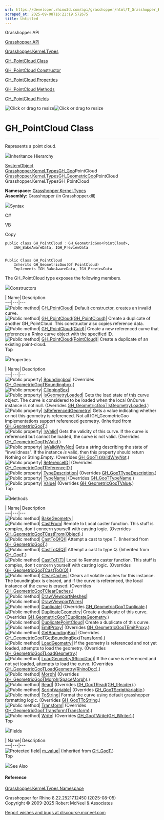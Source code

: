 ```yaml
---
url: https://developer.rhino3d.com/api/grasshopper/html/T_Grasshopper_Kernel_Types_GH_PointCloud.htm
scraped_at: 2025-09-08T16:21:19.572675
title: Untitled
---
```


Grasshopper API

[Grasshopper API](../html/723c01da-9986-4db2-8f53-6f3a7494df75.htm
"Grasshopper API")

[Grasshopper.Kernel.Types](../html/N_Grasshopper_Kernel_Types.htm
"Grasshopper.Kernel.Types")

[GH_PointCloud Class](../html/T_Grasshopper_Kernel_Types_GH_PointCloud.htm
"GH_PointCloud Class")

[GH_PointCloud Constructor
](../html/Overload_Grasshopper_Kernel_Types_GH_PointCloud__ctor.htm
"GH_PointCloud Constructor ")

[GH_PointCloud
Properties](../html/Properties_T_Grasshopper_Kernel_Types_GH_PointCloud.htm
"GH_PointCloud Properties")

[GH_PointCloud
Methods](../html/Methods_T_Grasshopper_Kernel_Types_GH_PointCloud.htm
"GH_PointCloud Methods")

[GH_PointCloud
Fields](../html/Fields_T_Grasshopper_Kernel_Types_GH_PointCloud.htm
"GH_PointCloud Fields")

![Click or drag to resize](../icons/TocOpen.gif)![Click or drag to
resize](../icons/TocClose.gif)

# GH_PointCloud Class  
  
---  
  
Represents a point cloud.

![](../icons/SectionExpanded.png)Inheritance Hierarchy

[SystemObject](https://docs.microsoft.com/dotnet/api/system.object)  
[Grasshopper.Kernel.TypesGH_Goo](T_Grasshopper_Kernel_Types_GH_Goo_1.htm)PointCloud  
[Grasshopper.Kernel.TypesGH_GeometricGoo](T_Grasshopper_Kernel_Types_GH_GeometricGoo_1.htm)PointCloud  
Grasshopper.Kernel.TypesGH_PointCloud  

**Namespace:** [Grasshopper.Kernel.Types](N_Grasshopper_Kernel_Types.htm)  
**Assembly:** Grasshopper (in Grasshopper.dll)

![](../icons/SectionExpanded.png)Syntax

C#

VB

Copy

    
    
    public class GH_PointCloud : GH_GeometricGoo<PointCloud>, 
    	IGH_BakeAwareData, IGH_PreviewData
    
    
    Public Class GH_PointCloud
    	Inherits GH_GeometricGoo(Of PointCloud)
    	Implements IGH_BakeAwareData, IGH_PreviewData

The GH_PointCloud type exposes the following members.

![](../icons/SectionExpanded.png)Constructors

| Name| Description  
---|---|---  
![Public method](../icons/pubmethod.gif)|
[GH_PointCloud](M_Grasshopper_Kernel_Types_GH_PointCloud__ctor.htm)|  Default
constructor, creates an invalid curve.  
![Public method](../icons/pubmethod.gif)|
[GH_PointCloud(GH_PointCloud)](M_Grasshopper_Kernel_Types_GH_PointCloud__ctor_1.htm)|
Create a duplicate of another GH_PointCloud. This constructor also copies
reference data.  
![Public method](../icons/pubmethod.gif)|
[GH_PointCloud(Guid)](M_Grasshopper_Kernel_Types_GH_PointCloud__ctor_3.htm)|
Create a new referenced curve that references a Rhino curve object with the
specified ID.  
![Public method](../icons/pubmethod.gif)|
[GH_PointCloud(PointCloud)](M_Grasshopper_Kernel_Types_GH_PointCloud__ctor_2.htm)|
Create a duplicate of an existing point-cloud.  
Top

![](../icons/SectionExpanded.png)Properties

| Name| Description  
---|---|---  
![Public property](../icons/pubproperty.gif)|
[Boundingbox](P_Grasshopper_Kernel_Types_GH_PointCloud_Boundingbox.htm)|
(Overrides
[GH_GeometricGooTBoundingbox](P_Grasshopper_Kernel_Types_GH_GeometricGoo_1_Boundingbox.htm).)  
![Public property](../icons/pubproperty.gif)|
[ClippingBox](P_Grasshopper_Kernel_Types_GH_PointCloud_ClippingBox.htm)|  
![Public property](../icons/pubproperty.gif)|
[IsGeometryLoaded](P_Grasshopper_Kernel_Types_GH_PointCloud_IsGeometryLoaded.htm)|
Gets the load state of this curve object. The curve is considered to be loaded
when the local OnCurve instance is not null.  (Overrides
[GH_GeometricGooTIsGeometryLoaded](P_Grasshopper_Kernel_Types_GH_GeometricGoo_1_IsGeometryLoaded.htm).)  
![Public property](../icons/pubproperty.gif)|
[IsReferencedGeometry](P_Grasshopper_Kernel_Types_GH_GeometricGoo_1_IsReferencedGeometry.htm)|
Gets a value indicating whether or not this geometry is referenced. Not all
IGH_GeometricGoo implementations support referenced geometry.  (Inherited from
[GH_GeometricGooT](T_Grasshopper_Kernel_Types_GH_GeometricGoo_1.htm).)  
![Public property](../icons/pubproperty.gif)|
[IsValid](P_Grasshopper_Kernel_Types_GH_PointCloud_IsValid.htm)|  Gets the
validity of this curve. If the curve is referenced but cannot be loaded, the
curve is not valid.  (Overrides
[GH_GeometricGooTIsValid](P_Grasshopper_Kernel_Types_GH_GeometricGoo_1_IsValid.htm).)  
![Public property](../icons/pubproperty.gif)|
[IsValidWhyNot](P_Grasshopper_Kernel_Types_GH_PointCloud_IsValidWhyNot.htm)|
Gets a string describing the state of "invalidness". If the instance _is_
valid, then this property should return Nothing or String.Empty.  (Overrides
[GH_GooTIsValidWhyNot](P_Grasshopper_Kernel_Types_GH_Goo_1_IsValidWhyNot.htm).)  
![Public property](../icons/pubproperty.gif)|
[ReferenceID](P_Grasshopper_Kernel_Types_GH_PointCloud_ReferenceID.htm)|
(Overrides
[GH_GeometricGooTReferenceID](P_Grasshopper_Kernel_Types_GH_GeometricGoo_1_ReferenceID.htm).)  
![Public property](../icons/pubproperty.gif)|
[TypeDescription](P_Grasshopper_Kernel_Types_GH_PointCloud_TypeDescription.htm)|
(Overrides
[GH_GooTTypeDescription](P_Grasshopper_Kernel_Types_GH_Goo_1_TypeDescription.htm).)  
![Public property](../icons/pubproperty.gif)|
[TypeName](P_Grasshopper_Kernel_Types_GH_PointCloud_TypeName.htm)|  (Overrides
[GH_GooTTypeName](P_Grasshopper_Kernel_Types_GH_Goo_1_TypeName.htm).)  
![Public property](../icons/pubproperty.gif)|
[Value](P_Grasshopper_Kernel_Types_GH_PointCloud_Value.htm)|  (Overrides
[GH_GeometricGooTValue](P_Grasshopper_Kernel_Types_GH_GeometricGoo_1_Value.htm).)  
Top

![](../icons/SectionExpanded.png)Methods

| Name| Description  
---|---|---  
![Public method](../icons/pubmethod.gif)|
[BakeGeometry](M_Grasshopper_Kernel_Types_GH_PointCloud_BakeGeometry.htm)|  
![Public method](../icons/pubmethod.gif)|
[CastFrom](M_Grasshopper_Kernel_Types_GH_PointCloud_CastFrom.htm)|  Remote to
Local caster function. This stuff is complex, don't concern yourself with
casting logic.  (Overrides
[GH_GeometricGooTCastFrom(Object)](M_Grasshopper_Kernel_Types_GH_GeometricGoo_1_CastFrom.htm).)  
![Public method](../icons/pubmethod.gif)|
[CastToQ(Q)](M_Grasshopper_Kernel_Types_GH_GeometricGoo_1_CastTo__1.htm)|
Attempt a cast to type T.  (Inherited from
[GH_GeometricGooT](T_Grasshopper_Kernel_Types_GH_GeometricGoo_1.htm).)  
![Public method](../icons/pubmethod.gif)|
[CastToQ(Q)](M_Grasshopper_Kernel_Types_GH_Goo_1_CastTo__1.htm)|  Attempt a
cast to type Q.  (Inherited from
[GH_GooT](T_Grasshopper_Kernel_Types_GH_Goo_1.htm).)  
![Public method](../icons/pubmethod.gif)|
[CastToT(T)](M_Grasshopper_Kernel_Types_GH_PointCloud_CastTo__1.htm)|  Local
to Remote caster function. This stuff is complex, don't concern yourself with
casting logic.  (Overrides
[GH_GeometricGooTCastToQ(Q)](M_Grasshopper_Kernel_Types_GH_GeometricGoo_1_CastTo__1.htm).)  
![Public method](../icons/pubmethod.gif)|
[ClearCaches](M_Grasshopper_Kernel_Types_GH_PointCloud_ClearCaches.htm)|
Clears all volatile caches for this instance. The boundingbox is cleared, and
if the curve is referenced, the local instance of the curve is erased.
(Overrides
[GH_GeometricGooTClearCaches](M_Grasshopper_Kernel_Types_GH_GeometricGoo_1_ClearCaches.htm).)  
![Public method](../icons/pubmethod.gif)|
[DrawViewportMeshes](M_Grasshopper_Kernel_Types_GH_PointCloud_DrawViewportMeshes.htm)|  
![Public method](../icons/pubmethod.gif)|
[DrawViewportWires](M_Grasshopper_Kernel_Types_GH_PointCloud_DrawViewportWires.htm)|  
![Public method](../icons/pubmethod.gif)|
[Duplicate](M_Grasshopper_Kernel_Types_GH_PointCloud_Duplicate.htm)|
(Overrides
[GH_GeometricGooTDuplicate](M_Grasshopper_Kernel_Types_GH_GeometricGoo_1_Duplicate.htm).)  
![Public method](../icons/pubmethod.gif)|
[DuplicateGeometry](M_Grasshopper_Kernel_Types_GH_PointCloud_DuplicateGeometry.htm)|
Create a duplicate of this curve.  (Overrides
[GH_GeometricGooTDuplicateGeometry](M_Grasshopper_Kernel_Types_GH_GeometricGoo_1_DuplicateGeometry.htm).)  
![Public method](../icons/pubmethod.gif)|
[DuplicatePointCloud](M_Grasshopper_Kernel_Types_GH_PointCloud_DuplicatePointCloud.htm)|
Create a duplicate of this curve.  
![Public method](../icons/pubmethod.gif)|
[EmitProxy](M_Grasshopper_Kernel_Types_GH_PointCloud_EmitProxy.htm)|
(Overrides
[GH_GeometricGooTEmitProxy](M_Grasshopper_Kernel_Types_GH_GeometricGoo_1_EmitProxy.htm).)  
![Public method](../icons/pubmethod.gif)|
[GetBoundingBox](M_Grasshopper_Kernel_Types_GH_PointCloud_GetBoundingBox.htm)|
(Overrides
[GH_GeometricGooTGetBoundingBox(Transform)](M_Grasshopper_Kernel_Types_GH_GeometricGoo_1_GetBoundingBox.htm).)  
![Public method](../icons/pubmethod.gif)|
[LoadGeometry](M_Grasshopper_Kernel_Types_GH_PointCloud_LoadGeometry.htm)|  If
the geometry is referenced and not yet loaded, attempts to load the geometry.
(Overrides
[GH_GeometricGooTLoadGeometry](M_Grasshopper_Kernel_Types_GH_GeometricGoo_1_LoadGeometry.htm).)  
![Public method](../icons/pubmethod.gif)|
[LoadGeometry(RhinoDoc)](M_Grasshopper_Kernel_Types_GH_PointCloud_LoadGeometry_1.htm)|
If the curve is referenced and not yet loaded, attempts to load the curve.
(Overrides
[GH_GeometricGooTLoadGeometry(RhinoDoc)](M_Grasshopper_Kernel_Types_GH_GeometricGoo_1_LoadGeometry_1.htm).)  
![Public method](../icons/pubmethod.gif)|
[Morph](M_Grasshopper_Kernel_Types_GH_PointCloud_Morph.htm)|  (Overrides
[GH_GeometricGooTMorph(SpaceMorph)](M_Grasshopper_Kernel_Types_GH_GeometricGoo_1_Morph.htm).)  
![Public method](../icons/pubmethod.gif)|
[Read](M_Grasshopper_Kernel_Types_GH_PointCloud_Read.htm)|  (Overrides
[GH_GooTRead(GH_IReader)](M_Grasshopper_Kernel_Types_GH_Goo_1_Read.htm).)  
![Public method](../icons/pubmethod.gif)|
[ScriptVariable](M_Grasshopper_Kernel_Types_GH_PointCloud_ScriptVariable.htm)|
(Overrides
[GH_GooTScriptVariable](M_Grasshopper_Kernel_Types_GH_Goo_1_ScriptVariable.htm).)  
![Public method](../icons/pubmethod.gif)|
[ToString](M_Grasshopper_Kernel_Types_GH_PointCloud_ToString.htm)|  Format the
curve using default grasshopper formatting logic.  (Overrides
[GH_GooTToString](M_Grasshopper_Kernel_Types_GH_Goo_1_ToString.htm).)  
![Public method](../icons/pubmethod.gif)|
[Transform](M_Grasshopper_Kernel_Types_GH_PointCloud_Transform.htm)|
(Overrides
[GH_GeometricGooTTransform(Transform)](M_Grasshopper_Kernel_Types_GH_GeometricGoo_1_Transform.htm).)  
![Public method](../icons/pubmethod.gif)|
[Write](M_Grasshopper_Kernel_Types_GH_PointCloud_Write.htm)|  (Overrides
[GH_GooTWrite(GH_IWriter)](M_Grasshopper_Kernel_Types_GH_Goo_1_Write.htm).)  
Top

![](../icons/SectionExpanded.png)Fields

| Name| Description  
---|---|---  
![Protected field](../icons/protfield.gif)|
[m_value](F_Grasshopper_Kernel_Types_GH_Goo_1_m_value.htm)|  (Inherited from
[GH_GooT](T_Grasshopper_Kernel_Types_GH_Goo_1.htm).)  
Top

![](../icons/SectionExpanded.png)See Also

#### Reference

[Grasshopper.Kernel.Types Namespace](N_Grasshopper_Kernel_Types.htm)

Grasshopper for Rhino 8.22.25217.12450 (2025-08-05)  
Copyright © 2009-2025 Robert McNeel & Associates

[Report wishes and bugs at
discourse.mcneel.com](https://discourse.mcneel.com/c/grasshopper)

